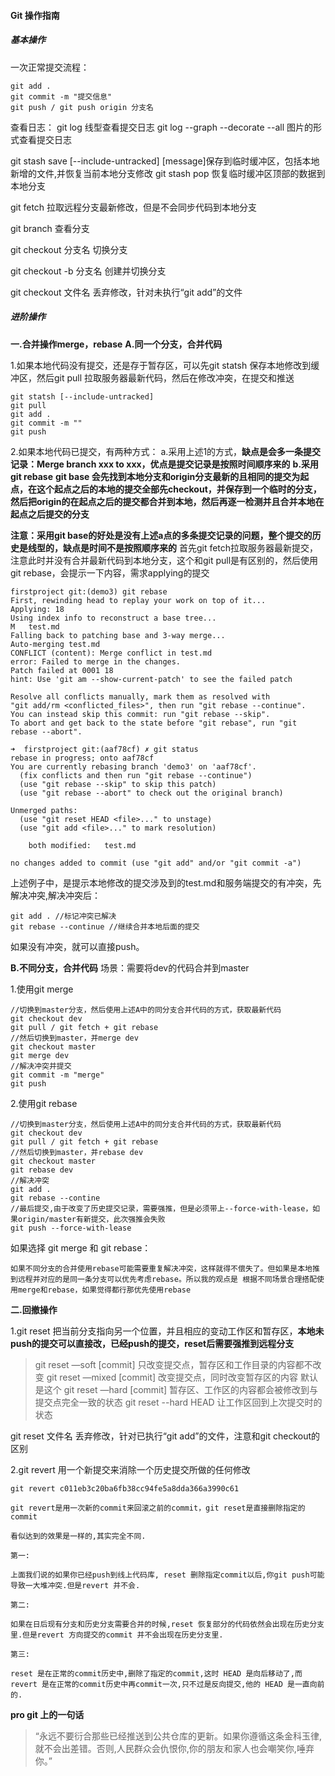 #### Git 操作指南

##### 基本操作

一次正常提交流程：
```
git add .
git commit -m "提交信息"
git push / git push origin 分支名
```
查看日志：
git log 线型查看提交日志
git log --graph --decorate --all  图片的形式查看提交日志

git stash save [--include-untracked] [message]保存到临时缓冲区，包括本地新增的文件,并恢复当前本地分支修改
git stash pop 恢复临时缓冲区顶部的数据到本地分支

git fetch 拉取远程分支最新修改，但是不会同步代码到本地分支

git branch 查看分支

git checkout 分支名 切换分支

git checkout -b 分支名 创建并切换分支

git checkout 文件名 丢弃修改，针对未执行“git add”的文件

##### 进阶操作

**一.合并操作merge，rebase**
**A.同一个分支，合并代码**

1.如果本地代码没有提交，还是存于暂存区，可以先git statsh 保存本地修改到缓冲区，然后git pull 拉取服务器最新代码，然后在修改冲突，在提交和推送
```
git statsh [--include-untracked]
git pull
git add .
git commit -m ""
git push
```

2.如果本地代码已提交，有两种方式：
a.采用上述1的方式，**缺点是会多一条提交记录：Merge branch xxx to xxx，优点是提交记录是按照时间顺序来的**
**b.采用git rebase**
**git base 会先找到本地分支和origin分支最新的且相同的提交为起点，在这个起点之后的本地的提交全部先checkout，并保存到一个临时的分支，然后把origin的在起点之后的提交都合并到本地，然后再逐一检测并且合并本地在起点之后提交的分支**

**注意：采用git base的好处是没有上述a点的多条提交记录的问题，整个提交的历史是线型的，缺点是时间不是按照顺序来的**
首先git fetch拉取服务器最新提交，注意此时并没有合并最新代码到本地分支，这个和git pull是有区别的，然后使用git rebase，会提示一下内容，需求applying的提交
```
firstproject git:(demo3) git rebase
First, rewinding head to replay your work on top of it...
Applying: 18
Using index info to reconstruct a base tree...
M	test.md
Falling back to patching base and 3-way merge...
Auto-merging test.md
CONFLICT (content): Merge conflict in test.md
error: Failed to merge in the changes.
Patch failed at 0001 18
hint: Use 'git am --show-current-patch' to see the failed patch

Resolve all conflicts manually, mark them as resolved with
"git add/rm <conflicted_files>", then run "git rebase --continue".
You can instead skip this commit: run "git rebase --skip".
To abort and get back to the state before "git rebase", run "git rebase --abort".

➜  firstproject git:(aaf78cf) ✗ git status
rebase in progress; onto aaf78cf
You are currently rebasing branch 'demo3' on 'aaf78cf'.
  (fix conflicts and then run "git rebase --continue")
  (use "git rebase --skip" to skip this patch)
  (use "git rebase --abort" to check out the original branch)

Unmerged paths:
  (use "git reset HEAD <file>..." to unstage)
  (use "git add <file>..." to mark resolution)

	both modified:   test.md

no changes added to commit (use "git add" and/or "git commit -a")
```

上述例子中，是提示本地修改的提交涉及到的test.md和服务端提交的有冲突，先解决冲突,解决冲突后：
```
git add . //标记冲突已解决
git rebase --continue //继续合并本地后面的提交
```
如果没有冲突，就可以直接push。


**B.不同分支，合并代码**
场景：需要将dev的代码合并到master

1.使用git merge 
```
//切换到master分支，然后使用上述A中的同分支合并代码的方式，获取最新代码
git checkout dev
git pull / git fetch + git rebase 
//然后切换到master，并merge dev
git checkout master
git merge dev
//解决冲突并提交
git commit -m "merge"
git push
```

2.使用git rebase
```
//切换到master分支，然后使用上述A中的同分支合并代码的方式，获取最新代码
git checkout dev
git pull / git fetch + git rebase
//然后切换到master，并rebase dev
git checkout master
git rebase dev
//解决冲突
git add .
git rebase --contine
//最后提交,由于改变了历史提交记录，需要强推，但是必须带上--force-with-lease，如果origin/master有新提交，此次强推会失败
git push --force-with-lease

```
如果选择 git merge 和 git rebase：
```
如果不同分支的合并使用rebase可能需要重复解决冲突，这样就得不偿失了。但如果是本地推到远程并对应的是同一条分支可以优先考虑rebase。所以我的观点是 根据不同场景合理搭配使用merge和rebase，如果觉得都行那优先使用rebase
```

**二.回撤操作**

1.git reset 
把当前分支指向另一个位置，并且相应的变动工作区和暂存区，**本地未push的提交可以直接改，已经push的提交，reset后需要强推到远程分支**

>git reset —soft [commit]	只改变提交点，暂存区和工作目录的内容都不改变
>git reset —mixed [commit]	改变提交点，同时改变暂存区的内容 默认是这个
>git reset —hard [commit]	暂存区、工作区的内容都会被修改到与提交点完全一致的状态
>git reset --hard HEAD	让工作区回到上次提交时的状态

git reset 文件名 丢弃修改，针对已执行“git add”的文件，注意和git checkout的区别

2.git revert
用一个新提交来消除一个历史提交所做的任何修改

```
git revert c011eb3c20ba6fb38cc94fe5a8dda366a3990c61
```
```
git revert是用一次新的commit来回滚之前的commit，git reset是直接删除指定的commit

看似达到的效果是一样的,其实完全不同.

第一:

上面我们说的如果你已经push到线上代码库, reset 删除指定commit以后,你git push可能导致一大堆冲突.但是revert 并不会.

第二:

如果在日后现有分支和历史分支需要合并的时候,reset 恢复部分的代码依然会出现在历史分支里.但是revert 方向提交的commit 并不会出现在历史分支里.

第三:

reset 是在正常的commit历史中,删除了指定的commit,这时 HEAD 是向后移动了,而 revert 是在正常的commit历史中再commit一次,只不过是反向提交,他的 HEAD 是一直向前的.

```

**pro git 上的一句话**
>“永远不要衍合那些已经推送到公共仓库的更新。如果你遵循这条金科玉律,就不会出差错。否则,人民群众会仇恨你,你的朋友和家人也会嘲笑你,唾弃你。” 


